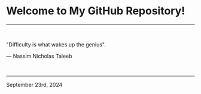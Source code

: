 # Welcome to My GitHub Repository!

---

<br>

"Difficulty is what wakes up the genius"\.

― Nassim Nicholas Taleeb
 
</br>

---
September 23rd, 2024
